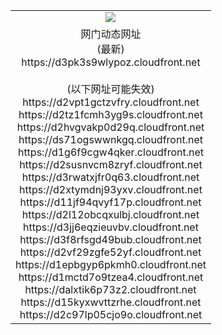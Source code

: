 ﻿<table>
  <tr></tr>
  <tr><td colspan=2 align=center><img src="https://d3pk3s9wlypoz.cloudfront.net/Up/oGate.jpg" /></td></tr>
  <tr><td colspan=2 align=center>网门动态网址<br/>(最新)
<br>https://d3pk3s9wlypoz.cloudfront.net
<br/><br/>(以下网址可能失效)
<br>https://d2vpt1gctzvfry.cloudfront.net
<br>https://d2tz1fcmh3yg9s.cloudfront.net
<br>https://d2hvgvakp0d29q.cloudfront.net
<br>https://ds71ogswwnkgq.cloudfront.net
<br>https://d1g6f9cgw4qker.cloudfront.net
<br>https://d2susnvcm8zryf.cloudfront.net
<br>https://d3rwatxjfr0q63.cloudfront.net
<br>https://d2xtymdnj93yxv.cloudfront.net
<br>https://d11jf94qvyf17p.cloudfront.net
<br>https://d2l12obcqxulbj.cloudfront.net
<br>https://d3jj6eqzieuvbv.cloudfront.net
<br>https://d3f8rfsgd49bub.cloudfront.net
<br>https://d2vf29zgfe52yf.cloudfront.net
<br>https://d1epbgyp6pkmh0.cloudfront.net
<br>https://d1mctd7o9tzea4.cloudfront.net
<br>https://dalxtik6p73z2.cloudfront.net
<br>https://d15kyxwvttzrhe.cloudfront.net
<br>https://d2c97lp05cjo9o.cloudfront.net
    </td>
  </tr>
</table>
